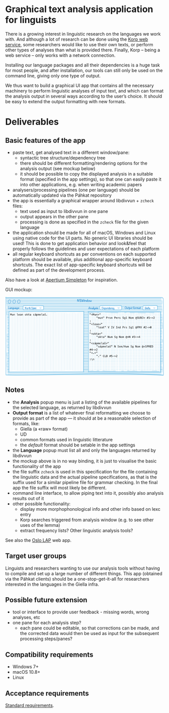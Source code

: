 # Graphical text analysis application for linguists

There is a growing interest in linguistic research on the languages we work with. And although a lot of research can be done using the [Korp web service](http://gtweb.uit.no/korp/), some researchers would like to use their own texts, or perform other types of analyses than what is provided there. Finally, Korp – being a web service – only works with a network connection.

Installing our language packages and all their dependencies is a huge task for most people, and after installation, our tools can still only be used on the command line, giving only one type of output.

We thus want to build a graphical UI app that contains all the necessary machinery to perform linguistic analyses of input text, and which can format the analysis output in several ways according to the user’s choice. It should be easy to extend the output formatting with new formats.

# Deliverables

## Basic features of the app
* paste text, get analysed text in a different window/pane:
    * syntactic tree structure/dependency tree
    * there should be different formatting/rendering options for the analysis
      output (see mockup below)
    * it should be possible to copy the displayed analysis in a suitable format
      (specified in the app settings), so that one can easily paste it into
      other applications, e.g. when writing academic papers
* analysers/processing pipelines (one per language) should be automatically
  updated via the Páhkat repository
* the app is essentially a graphical wrapper around libdivvun + `zcheck` files:
    * text used as input to libdivvun in one pane
    * output appears in the other pane
    * processing is done as specified in the `zcheck` file for the given
      language
* the application should be made for all of macOS, Windows and Linux using
  native code for the UI parts. No generic UI libraries should be used!
  This is done to get application behavior and look&feel that properly follows
  the guidelines and user expectations of each platform
* all regular keyboard shortcuts as per conventions on each supported platform should be available, plus additional app-specific keyboard shortcuts. The exact list of app-specific keyboard shortcuts will be defined as part of the development process.

Also have a look at
[Apertium Simpleton](http://wiki.apertium.org/wiki/Apertium_Simpleton_UI) for
inspiration.

GUI mockup:

![Mockup interface](bilete/AnalAppMockup.png)

## Notes

* the **Analysis** popup menu is just a listing of the available pipelines for the selected language, as returned by libdivvun
* **Output format** is a list of whatever final reformatting we choose to provide as part of the app — it should at be a reasonable selection of formats, like:
    * Giella (a «raw» format)
    * UD
    * common formats used in linguistic litterature
    * the *default* format should be setable in the app settings
* the **Language** popup must list all and only the languages returned by libdivvun
* the mockup above is in no way binding, it is just to visualise the basic functionality of the app
* the file suffix `zcheck` is used in this specification for the file containing the linguistic data and the actual pipeline specifications, as that is the suffix used for a similar pipeline file for grammar checking. In the final app the file suffix will most likely be different.
* command line interface, to allow piping text into it, possibly also analysis results out of it
* other possible functionality:
    * display more morphophonological info and other info based on lexc entry
    * Korp searches triggered from analysis window (e.g. to see other uses of the lemma)
    * extract frequency lists? Other linguistic analysis tools?

See also the
[Oslo LAP](https://www.mn.uio.no/ifi/english/research/projects/clarino/) web
app.

## Target user groups

Linguists and researchers wanting to use our analysis tools without having to compile and set up a large number of different things. This app (obtained via the Páhkat clients) should be a one-stop-get-it-all for researchers interested in the languages in the Giella infra.

## Possible future extension

* tool or interface to provide user feedback - missing words, wrong analyses, etc
* one pane for each analysis step?
    * each pane could be editable, so that corrections can be made, and the corrected data would then be used as input for the subsequent processing steps/panes?

## Compatibility requirements

* Windows 7+
* macOS 10.8+
* Linux

## Acceptance requirements

[Standard requirements](GeneralInfo.md).
